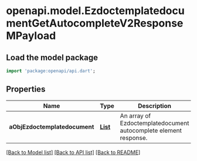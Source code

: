 # openapi.model.EzdoctemplatedocumentGetAutocompleteV2ResponseMPayload

## Load the model package
```dart
import 'package:openapi/api.dart';
```

## Properties
Name | Type | Description | Notes
------------ | ------------- | ------------- | -------------
**aObjEzdoctemplatedocument** | [**List<EzdoctemplatedocumentAutocompleteElementResponse>**](EzdoctemplatedocumentAutocompleteElementResponse.md) | An array of Ezdoctemplatedocument autocomplete element response. | [default to const []]

[[Back to Model list]](../README.md#documentation-for-models) [[Back to API list]](../README.md#documentation-for-api-endpoints) [[Back to README]](../README.md)


